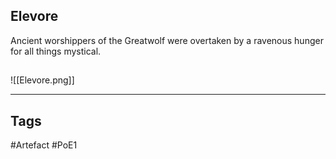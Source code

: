 ## Elevore
Ancient worshippers of the Greatwolf were overtaken by a ravenous hunger for all things mystical.
##
![[Elevore.png]]

---
## Tags
#Artefact
#PoE1